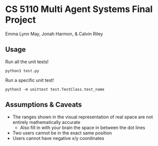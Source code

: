 # CS 5110 Multi Agent Systems Final Project

Emma Lynn May, Jonah Harmon, & Calvin Riley

## Usage

Run all the unit tests!

`python3 test.py`

Run a specific unit test!

`python3 -m unittest test.TestClass.test_name`

## Assumptions & Caveats
* The ranges shown in the visual representation of real space are not entirely mathematically accurate
    * Also fill in with your brain the space in between the dot lines
* Two users cannot be in the exact same position
* Users cannot have negative x/y coordinates
